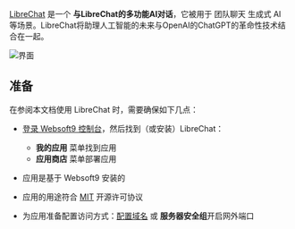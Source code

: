 [LibreChat]() 是一个 **与LibreChat的多功能AI对话**，它被用于 团队聊天 生成式 AI  等场景。LibreChat将助理人工智能的未来与OpenAI的ChatGPT的革命性技术结合在一起。


![界面](http://libs.websoft9.com/Websoft9/DocsPicture/zh/librechat/librechat-gui-websoft9.png)


## 准备

在参阅本文档使用 LibreChat 时，需要确保如下几点：

- [登录 Websoft9 控制台](./login-console)，然后找到（或安装）LibreChat：
  - **我的应用** 菜单找到应用 
  - **应用商店** 菜单部署应用

- 应用是基于 Websoft9 安装的


- 应用的用途符合 [MIT](https://opensource.org/licenses/MIT) 开源许可协议


- 为应用准备配置访问方式：[配置域名](./domain-set) 或 **服务器安全组**开启网外端口